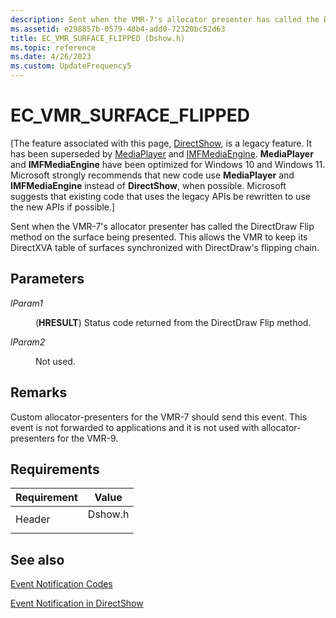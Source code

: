 ```yaml
---
description: Sent when the VMR-7's allocator presenter has called the DirectDraw Flip method on the surface being presented. This allows the VMR to keep its DirectXVA table of surfaces synchronized with DirectDraw's flipping chain.
ms.assetid: e298857b-0579-48b4-add0-72320bc52d63
title: EC_VMR_SURFACE_FLIPPED (Dshow.h)
ms.topic: reference
ms.date: 4/26/2023
ms.custom: UpdateFrequency5
---
```


# EC\_VMR\_SURFACE\_FLIPPED

\[The feature associated with this page, [DirectShow](/windows/win32/directshow/directshow), is a legacy feature. It has been superseded by [MediaPlayer](/uwp/api/Windows.Media.Playback.MediaPlayer) and [IMFMediaEngine](/windows/win32/api/mfmediaengine/nn-mfmediaengine-imfmediaengine). **MediaPlayer** and **IMFMediaEngine** have been optimized for Windows 10 and Windows 11. Microsoft strongly recommends that new code use **MediaPlayer** and **IMFMediaEngine** instead of **DirectShow**, when possible. Microsoft suggests that existing code that uses the legacy APIs be rewritten to use the new APIs if possible.\]

Sent when the VMR-7's allocator presenter has called the DirectDraw Flip method on the surface being presented. This allows the VMR to keep its DirectXVA table of surfaces synchronized with DirectDraw's flipping chain.

## Parameters

<dl> <dt>

<span id="lParam1"></span><span id="lparam1"></span><span id="LPARAM1"></span>*lParam1*
</dt> <dd>

(**HRESULT**) Status code returned from the DirectDraw Flip method.

</dd> <dt>

<span id="lParam2"></span><span id="lparam2"></span><span id="LPARAM2"></span>*lParam2*
</dt> <dd>

Not used.

</dd> </dl>

## Remarks

Custom allocator-presenters for the VMR-7 should send this event. This event is not forwarded to applications and it is not used with allocator-presenters for the VMR-9.

## Requirements



| Requirement | Value |
|-------------------|------------------------------------------------------------------------------------|
| Header<br/> | <dl> <dt>Dshow.h</dt> </dl> |



## See also

<dl> <dt>

[Event Notification Codes](event-notification-codes.md)
</dt> <dt>

[Event Notification in DirectShow](event-notification-in-directshow.md)
</dt> </dl>

 

 




